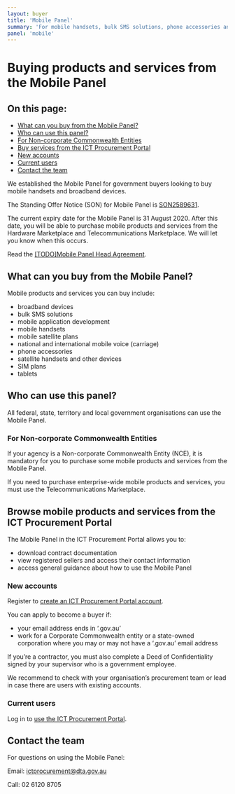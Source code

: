 ```yaml
---
layout: buyer
title: 'Mobile Panel'
summary: 'For mobile handsets, bulk SMS solutions, phone accessories and SIM plans'
panel: 'mobile'
---
```


# Buying products and services from the Mobile Panel

<nav class="au-inpage-nav-links" aria-label="in page navigation">
  <h2 class="au-inpage-nav-links__heading">On this page:</h2>
  <ul class="au-link-list">
    <li><a href="#what-can-you-buy">What can you buy from the Mobile Panel?</a></li>
    <li><a href="#who-can-use-this-panel">Who can use this panel?</a></li>
    <li><a href="#non-corporate-commonwealth-entities">For Non-corporate Commonwealth Entities</a></li>
    <li><a href="#buy-services-from-the-ict-procurement-portal">Buy services from the ICT Procurement Portal</a></li>
    <li><a href="#new-accounts">New accounts</a></li>
    <li><a href="#current-users">Current users</a></li>
    <li><a href="#contact-the-team">Contact the team</a></li>
  </ul>
</nav>

We established the Mobile Panel for government buyers looking to buy mobile handsets and broadband devices.

The Standing Offer Notice (SON) for Mobile Panel is <a href="https://www.tenders.gov.au/Son/Show/ae876f92-bb7a-6ba8-d65a-f4024fabaf23" target="_blank" rel="external noreferrer">SON2589631</a>.

The current expiry date for the Mobile Panel is 31 August 2020. After this date, you will be able to purchase mobile products and services from the Hardware Marketplace and Telecommunications Marketplace. We will let you know when this occurs.

Read the <a href="#" target="_blank" rel="external noreferrer">[TODO]Mobile Panel Head Agreement</a>.

## <span name="what-can-you-buy">What can you buy from the Mobile Panel?</span>

Mobile products and services you can buy include:

- broadband devices
- bulk SMS solutions
- mobile application development
- mobile handsets
- mobile satellite plans
- national and international mobile voice (carriage)
- phone accessories
- satellite handsets and other devices
- SIM plans
- tablets

## <span name="who-can-use-this-panel">Who can use this panel?</span>

All federal, state, territory and local government organisations can use the Mobile Panel.

### <span name="non-corporate-commonwealth-entities">For Non-corporate Commonwealth Entities</span>

If your agency is a Non-corporate Commonwealth Entity (NCE), it is mandatory for you to purchase some mobile products and services from the Mobile Panel.

If you need to purchase enterprise-wide mobile products and services, you must use the Telecommunications Marketplace.

## <span name="buy-services-from-the-ict-procurement-portal">Browse mobile products and services from the ICT Procurement Portal</span>

The Mobile Panel in the ICT Procurement Portal allows you to:

- download contract documentation
- view registered sellers and access their contact information
- access general guidance about how to use the Mobile Panel

### <span name="new-accounts">New accounts</span>

Register to <a href="https://ictprocurement.service-now.com/register/self_register?type=sp" target="_blank" rel="external noreferrer">create an ICT Procurement Portal account</a>.

You can apply to become a buyer if:

- your email address ends in ‘.gov.au’
- work for a Corporate Commonwealth entity or a state-owned corporation where you may or may not have a ‘.gov.au’ email address

If you’re a contractor, you must also complete a Deed of Confidentiality signed by your supervisor who is a government employee.

We recommend to check with your organisation’s procurement team or lead in case there are users with existing accounts.

### <span name="current-users">Current users</span>

Log in to <a href="https://ictprocurement.service-now.com/sp" target="_blank" rel="external noreferrer">use the ICT Procurement Portal</a>.

## <span name="contact-the-team">Contact the team</span>

For questions on using the Mobile Panel:

Email: ictprocurement@dta.gov.au

Call: 02 6120 8705
